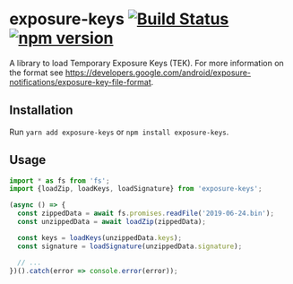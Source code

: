 # exposure-keys [![Build Status](https://github.com/ffflorian/exposure-keys/workflows/Build/badge.svg)](https://github.com/ffflorian/exposure-keys/actions/) [![npm version](https://img.shields.io/npm/v/exposure-keys.svg?style=flat)](https://www.npmjs.com/package/exposure-keys)

A library to load Temporary Exposure Keys (TEK). For more information on the format see https://developers.google.com/android/exposure-notifications/exposure-key-file-format.

## Installation

Run `yarn add exposure-keys` or `npm install exposure-keys`.

## Usage

```ts
import * as fs from 'fs';
import {loadZip, loadKeys, loadSignature} from 'exposure-keys';

(async () => {
  const zippedData = await fs.promises.readFile('2019-06-24.bin');
  const unzippedData = await loadZip(zippedData);

  const keys = loadKeys(unzippedData.keys);
  const signature = loadSignature(unzippedData.signature);

  // ...
})().catch(error => console.error(error));
```
